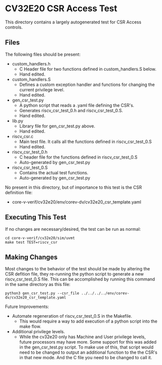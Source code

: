 <!--
Copyright 2023 Cadence
SPDX-License-Identifier: Apache-2.0 WITH SHL-2.1
-->

CV32E20 CSR Access Test
====================================
This directory contains a largely autogenerated test for CSR Access controls.

Files
------------------------------------
The following files should be present:

  * custom_handlers.h
    - C Header file for two functions defined in custom_handlers.S below.
    - Hand edited.
  * custom_handlers.S
    - Defines a custom exception handler and functions for changing the
      current privilege level.
    - Hand edited.
  * gen_csr_test.py
    - A python script that reads a .yaml file defining the CSR's.
    - Generates riscv_csr_test_0.h and riscv_csr_test_0.S.
    - Hand edited.
  * lib.py
    - Library file for gen_csr_test.py above.
    - Hand edited.
  * riscv_csr.c
    - Main test file. It calls all the functions defined in riscv_csr_test_0.S
    - Hand edited.
  * riscv_csr_test_0.h
    - C header file for the functions defined in riscv_csr_test_0.S
    - Auto-generated by gen_csr_test.py
  * riscv_csr_test_0.S
    - Contains the actual test functions.
    - Auto-generated by gen_csr_test.py

No present in this directory, but of importance to this test is the CSR definition file:

  * core-v-verif/cv32e20/env/corev-dv/cv32e20_csr_template.yaml

Executing This Test
------------------------------
If no changes are necessary/desired, the test can be run as normal:
```
cd core-v-verif/cv32e20/sim/uvmt
make test TEST=riscv_csr
```

Making Changes
--------------------
Most changes to the behavior of the test should be made by altering the CSR defition file,
they re-running the python script to generate a new riscv_csr_test_0.S file. This can
be accomplished by running this command in the same directory as this file:
```
python3 gen_csr_test.py --csr_file ../../../../env/corev-dv/cv32e20_csr_template.yaml
```

Future Improvements:
  * Automate regeneration of riscv_csr_test_0.S in the Makefile.
    - This would require a way to add execution of a python script into the make flow.
  * Additional privilege levels.
    - While the cv32e20 only has Machine and User privilege levels, future processors may
      have more.  Some support for this was added in the gen_csr_test.py script. To make
      use of this, that script would need to be changed to output an additional function
      to the the CSR's in that new mode.  And the C file you need to be changed to call it. 